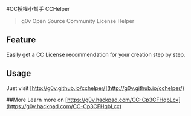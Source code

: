 #CC授權小幫手 CCHelper
>g0v Open Source Community License Helper
## Feature
Easily get a CC License recommendation for your creation step by step.

## Usage
Just visit [http://g0v.github.io/cchelper/](http://g0v.github.io/cchelper/)

##More
Learn more on [https://g0v.hackpad.com/CC-Cp3CFHqbLcx](https://g0v.hackpad.com/CC-Cp3CFHqbLcx)
